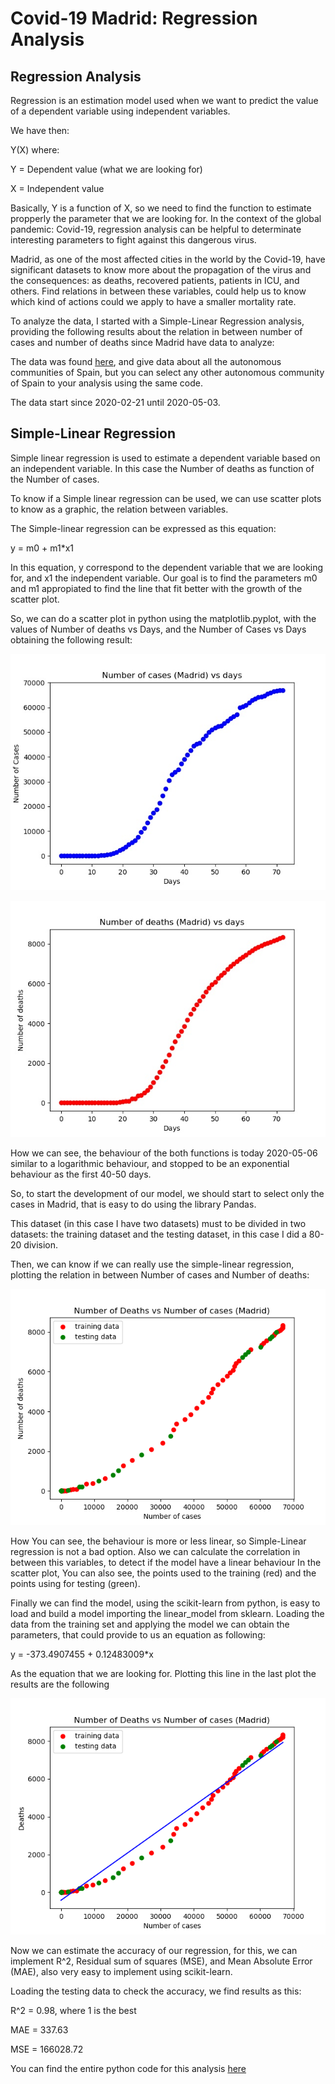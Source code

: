 # Covid-19 Madrid: Regression Analysis
## Regression Analysis

Regression is an estimation model used when we want to predict the value of a dependent variable using independent variables.

We have then:

Y(X) where:

Y = Dependent value (what we are looking for)

X = Independent value

Basically, Y is a function of X, so we need to find the function to estimate propperly the parameter that we are looking for. In the context of the global pandemic: Covid-19, regression analysis can be helpful to determinate interesting parameters to fight against this dangerous virus. 

Madrid, as one of the most affected cities in the world by the Covid-19, have significant datasets to know more about the propagation of the virus and the consequences: as deaths, recovered patients, patients in ICU, and others. Find relations in between these variables, could help us to know which kind of actions could we apply to have a smaller mortality rate.

To analyze the data, I started with a Simple-Linear Regression analysis, providing the following results about the relation in between number of cases and number of deaths since Madrid have data to analyze:

The data was found [here](https://data.world/liz-friedman/covid-19-in-spain), and give data about all the autonomous communities of Spain, but you can select any other autonomous community of Spain to your analysis using the same code.

The data start since 2020-02-21 until 2020-05-03.

## Simple-Linear Regression

Simple linear regression is used to estimate a dependent variable based on an independent variable. In this case the Number of deaths as function of the Number of cases.

To know if a Simple linear regression can be used, we can use scatter plots to know as a graphic, the relation between variables.

The Simple-linear regression can be expressed as this equation:

y = m0 + m1*x1 

In this equation, y correspond to the dependent variable that we are looking for, and x1 the independent variable. Our goal is to find the parameters m0 and m1 appropiated to find the line that fit better with the growth of the scatter plot.

So, we can do a scatter plot in python using the matplotlib.pyplot, with the values of Number of deaths vs Days, and the Number of Cases vs Days obtaining the following result:

![Number of cases](Number_of_cases.jpeg)

![Number of deaths](Number_of_deaths.jpeg)

How we can see, the behaviour of the both functions is today 2020-05-06 similar to a logarithmic behaviour, and stopped to be an exponential behaviour as the first 40-50 days.

So, to start the development of our model, we should start to select only the cases in Madrid, that is easy to do using the library Pandas.

This dataset (in this case I have two datasets) must to be divided in two datasets: the training dataset and the testing dataset, in this case I did a 80-20 division.

Then, we can know if we can really use the simple-linear regression, plotting the relation in between Number of cases and Number of deaths:

![Number of deaths vs cases](Deaths_Cases.png)

How You can see, the behaviour is more or less linear, so Simple-Linear regression is not a bad option. Also we can calculate the correlation in between this variables, to detect if the model have a linear behaviour
In the scatter plot, You can also see, the points used to the training (red) and the points using for testing (green). 

Finally we can find the model, using the scikit-learn from python, is easy to load and build a model importing the linear_model from sklearn. Loading the data from the training set and applying the model we can obtain the parameters, that could provide to us an equation as following:

y = -373.4907455 + 0.12483009*x

As the equation that we are looking for. Plotting this line in the last plot the results are the following

![Number of deaths vs cases](Deaths_cases_regression.png)

Now we can estimate the accuracy of our regression, for this, we can implement R^2, Residual sum of squares (MSE), and Mean Absolute Error (MAE), also very easy to implement using scikit-learn.

Loading the testing data to check the accuracy, we find results as this:

R^2 = 0.98, where 1 is the best

MAE = 337.63

MSE = 166028.72

You can find the entire python code for this analysis [here](https://github.com/Franzmgarcia03/Coronavirus_Madrid_Regression_Analysis/blob/master/Simple_Regression_CoronavirusMadrid_Deaths.py)




